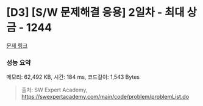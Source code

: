 # [D3] [S/W 문제해결 응용] 2일차 - 최대 상금 - 1244 

[문제 링크](https://swexpertacademy.com/main/code/problem/problemDetail.do?contestProbId=AV15Khn6AN0CFAYD) 

### 성능 요약

메모리: 62,492 KB, 시간: 184 ms, 코드길이: 1,543 Bytes



> 출처: SW Expert Academy, https://swexpertacademy.com/main/code/problem/problemList.do